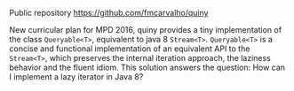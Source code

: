 Public repository https://github.com/fmcarvalho/quiny

New curricular plan for MPD 2016, quiny provides a tiny implementation of the class `Queryable<T>`, 
equivalent to java 8 `Stream<T>`. 
`Queryable<T>` is a concise and functional implementation of an equivalent API to the `Stream<T>`,
which preserves the internal iteration approach, the laziness behavior and the fluent idiom. This solution answers the question: How can I implement a lazy iterator in Java 8?